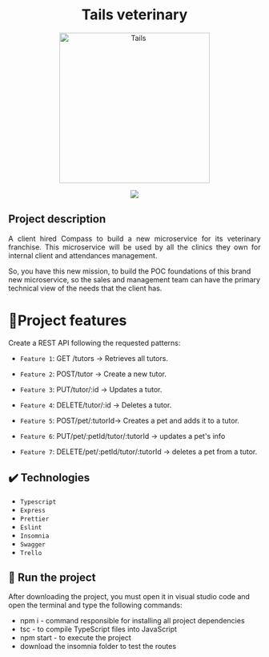 <h1 align="center"> Tails veterinary </h1>

<p align="center">
  <img width="300" alt="Tails" src="https://github.com/tomazvinicius/veterinaryFranchise/assets/93164056/ad47c1dc-79c9-4569-ba57-cc508c79f87b">
</p>

<p align="center">
  <img src="http://img.shields.io/static/v1?label=STATUS&message=EM%20DESENVOLVIMENTO&color=GREEN&style=for-the-badge"/>
</p>

## Project description
<p align="justify">
A client hired Compass to build a new microservice for its veterinary franchise. This microservice will be used by all the clinics they own for internal client and attendances management.

So, you have this new mission, to build the POC foundations of this brand new microservice, so the sales and management team can have the primary technical view of the needs that the client has.
</p>


# 📃Project features

 Create a REST API following the requested patterns: 
 
- `Feature 1`: GET /tutors -> Retrieves all tutors.

- `Feature 2`: POST/tutor -> Create a new tutor.

- `Feature 3`: PUT/tutor/:id -> Updates a tutor.

- `Feature 4`: DELETE/tutor/:id -> Deletes a tutor.

- `Feature 5`: POST/pet/:tutorId-> Creates a pet and adds it to a tutor.

- `Feature 6`: PUT/pet/:petId/tutor/:tutorId -> updates a pet's info

- `Feature 7`: DELETE/pet/:petId/tutor/:tutorId -> deletes a pet from a tutor. 

## ✔️ Technologies

- ``Typescript``
- ``Express``
- ``Prettier``
- ``Eslint``
- ``Insomnia``
- ``Swagger``
- ``Trello``


## 🤖 Run the project
After downloading the project, you must open it in visual studio code and open the terminal and type the following commands:
- npm i - command responsible for installing all project dependencies
- tsc - to compile TypeScript files into JavaScript
- npm start - to execute the project
- download the insomnia folder to test the routes


